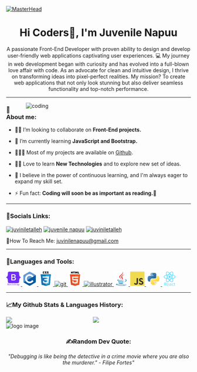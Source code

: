[![MasterHead](https://www.noritechnology.com/front/img/nori/gif/web-development-Banners.gif)](https://rishavchanda.io)
<h1 align="center">Hi Coders👋, I'm Juvenile Napuu</h1>
<p align="center">A passionate Front-End Developer with proven ability to design and develop user-friendly web applications captivating user experiences. 💻 My journey in web development began with curiosity and has evolved into a full-blown love affair with code.
As an advocate for clean and intuitive design, I thrive on transforming ideas into pixel-perfect realities. My mission? To create web applications that not only look stunning but also deliver seamless functionality and top-notch performance.</p> <hr>

<img align="right" alt="coding" width="450"  src="https://www.google.com/url?sa=i&url=https%3A%2F%2Fgithub.com%2FAnmol-Baranwal%2FCool-GIFs-For-GitHub&psig=AOvVaw3YpASymgYW1qTZq5xmJHSQ&ust=1706784647236000&source=images&cd=vfe&opi=89978449&ved=0CBIQjRxqFwoTCMCL0rm6h4QDFQAAAAAdAAAAABAE">
<h3 align="left">🌠About me:</h3>

- 🤝👯 I’m looking to collaborate on **Front-End projects.**

- 🌱 I’m currently learning **JavaScript and Bootstrap.**

- 👨🏻‍💻 Most of my projects are available on <a href="https://github.com/Juvenilenapuu">Github</a>.

- 👨‍💻 Love to learn **New Technologies** and to explore new set of ideas.

- 🌱 I believe in the power of continuous learning, and I'm always eager to expand my skill set. 

- ⚡ Fun fact: **Coding will soon be as important as reading.🙌**
<hr>
<h3 align="left">🤙Socials Links:</h3>
<p align="left">
<a href="https://twitter.com/juviniletalleh" target="blank"><img align="center" src="https://raw.githubusercontent.com/rahuldkjain/github-profile-readme-generator/master/src/images/icons/Social/twitter.svg" alt="juviniletalleh" height="30" width="40" /></a>
<a href="https://linkedin.com/in/juvenile napuu" target="blank"><img align="center" src="https://raw.githubusercontent.com/rahuldkjain/github-profile-readme-generator/master/src/images/icons/Social/linked-in-alt.svg" alt="juvenile napuu" height="30" width="40" /></a>
<a href="https://instagram.com/juviniletalleh" target="blank"><img align="center" src="https://raw.githubusercontent.com/rahuldkjain/github-profile-readme-generator/master/src/images/icons/Social/instagram.svg" alt="juviniletalleh" height="30" width="40" /></a>
<p>📩How To Reach Me: <a href="https://mail.google.com/mail/u/0/#inbox" target="blank">juvinilenapuu@gmail.com</a></p>
</p>
<hr>

<h3 align="left">🚀Languages and Tools:</h3>
<p align="left"> <a href="https://getbootstrap.com" target="_blank" rel="noreferrer"> <img src="https://raw.githubusercontent.com/devicons/devicon/master/icons/bootstrap/bootstrap-plain-wordmark.svg" alt="bootstrap" width="40" height="40"/> </a> <a href="https://www.cprogramming.com/" target="_blank" rel="noreferrer"> <img src="https://raw.githubusercontent.com/devicons/devicon/master/icons/c/c-original.svg" alt="c" width="40" height="40"/> </a> <a href="https://www.w3schools.com/css/" target="_blank" rel="noreferrer"> <img src="https://raw.githubusercontent.com/devicons/devicon/master/icons/css3/css3-original-wordmark.svg" alt="css3" width="40" height="40"/> </a> <a href="https://git-scm.com/" target="_blank" rel="noreferrer"> <img src="https://www.vectorlogo.zone/logos/git-scm/git-scm-icon.svg" alt="git" width="40" height="40"/> </a> <a href="https://www.w3.org/html/" target="_blank" rel="noreferrer"> <img src="https://raw.githubusercontent.com/devicons/devicon/master/icons/html5/html5-original-wordmark.svg" alt="html5" width="40" height="40"/> </a> <a href="https://www.adobe.com/in/products/illustrator.html" target="_blank" rel="noreferrer"> <img src="https://www.vectorlogo.zone/logos/adobe_illustrator/adobe_illustrator-icon.svg" alt="illustrator" width="40" height="40"/> </a> <a href="https://www.java.com" target="_blank" rel="noreferrer"> <img src="https://raw.githubusercontent.com/devicons/devicon/master/icons/java/java-original.svg" alt="java" width="40" height="40"/> </a> <a href="https://developer.mozilla.org/en-US/docs/Web/JavaScript" target="_blank" rel="noreferrer"> <img src="https://raw.githubusercontent.com/devicons/devicon/master/icons/javascript/javascript-original.svg" alt="javascript" width="40" height="40"/> </a> <a href="https://www.python.org" target="_blank" rel="noreferrer"> <img src="https://raw.githubusercontent.com/devicons/devicon/master/icons/python/python-original.svg" alt="python" width="40" height="40"/> </a> <a href="https://reactjs.org/" target="_blank" rel="noreferrer"> <img src="https://raw.githubusercontent.com/devicons/devicon/master/icons/react/react-original-wordmark.svg" alt="react" width="40" height="40"/> </a> </p> <hr>
<h3>📈My Github Stats & Languages History:</h3>
<img align="left" width="47%"  src="https://github-readme-stats.vercel.app/api/top-langs/?username=JuvenileN&layout=compact&theme=dark#gh-dark-mode-only"/>
<img align="left" width="47%" src="https://github-readme-stats.vercel.app/api?username=JuvenileN&show_icons=true&theme=dark#gh-dark-mode-only"/>

![logo image](https://res.cloudinary.com/practicaldev/image/fetch/s--z5X0MXQA--/c_limit%2Cf_auto%2Cfl_progressive%2Cq_66%2Cw_880/https://dev-to-uploads.s3.amazonaws.com/uploads/articles/j8wo9f1mou6g5469671h.gif)

<h3 align="center">✍Random Dev Quote:</h3>
<p align="center"><i>"Debugging is like being the detective in a crime movie where you are also the murderer." - Filipe Fortes"</i></p>
